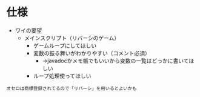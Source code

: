 # 仕様
- ワイの要望
    - メインスクリプト（リバーシのゲーム）
      - ゲームループにしてほしい
      - 変数の振る舞いがわかりやすい（コメント必須）
        - →javadocかメモ帳でもいいから変数の一覧はどっかに書いてほしい
      - ループ処理使ってほしい

`オセロは商標登録されてるので「リバーシ」を用いるとよいかも`
